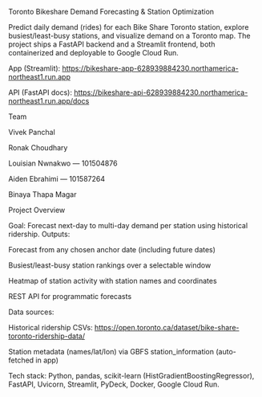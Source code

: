 Toronto Bikeshare Demand Forecasting & Station Optimization

Predict daily demand (rides) for each Bike Share Toronto station, explore busiest/least-busy stations, and visualize demand on a Toronto map. The project ships a FastAPI backend and a Streamlit frontend, both containerized and deployable to Google Cloud Run.

App (Streamlit): https://bikeshare-app-628939884230.northamerica-northeast1.run.app

API (FastAPI docs): https://bikeshare-api-628939884230.northamerica-northeast1.run.app/docs

Team

Vivek Panchal

Ronak Choudhary

Louisian Nwnakwo — 101504876

Aiden Ebrahimi — 101587264

Binaya Thapa Magar

Project Overview

Goal: Forecast next-day to multi-day demand per station using historical ridership.
Outputs:

Forecast from any chosen anchor date (including future dates)

Busiest/least-busy station rankings over a selectable window

Heatmap of station activity with station names and coordinates

REST API for programmatic forecasts

Data sources:

Historical ridership CSVs: https://open.toronto.ca/dataset/bike-share-toronto-ridership-data/

Station metadata (names/lat/lon) via GBFS station_information (auto-fetched in app)

Tech stack: Python, pandas, scikit-learn (HistGradientBoostingRegressor), FastAPI, Uvicorn, Streamlit, PyDeck, Docker, Google Cloud Run.
